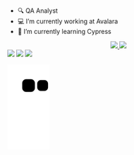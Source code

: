 - 🔍 QA Analyst
- 💻 I’m currently working at Avalara
- 🌱 I’m currently learning Cypress

<div align="center">
  <a href="https://gusttr.github.io/linkdev/">
  <img height="180em" src="https://github-readme-stats.vercel.app/api?username=gusttr&show_icons=true&theme=dracula&include_all_commits=true&count_private=true"/>
  <img height="180em" src="https://github-readme-stats.vercel.app/api/top-langs/?username=gusttr&layout=compact&langs_count=7&theme=dracula"/>
</div>

<div style="display: inline_block">
<a href="https://www.linkedin.com/in/gusttr" target="_blank"><img src="https://img.shields.io/badge/-LinkedIn-%230077B5?style=for-the-badge&logo=linkedin&logoColor=white" target="_blank"></a> 
<a href = "mailto:gusttr@outlook.com"><img src="https://img.shields.io/badge/Microsoft_Outlook-0078D4?style=for-the-badge&logo=microsoft-outlook&logoColor=white" target="_blank"></a>
<a href="https://gusttr.github.io/linkdev/" target="_blank"><img src="https://img.shields.io/badge/website-000000?style=for-the-badge&logo=About.me&logoColor=white" target="_blank"></a> 
</div>

  ![Snake animation](https://github.com/GUSTTR/GUSTTR/blob/output/github-contribution-grid-snake.svg)
 
